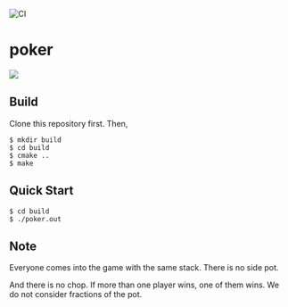 ![CI](https://github.com/habara-k/poker/workflows/CI/badge.svg)

# poker

![](https://user-images.githubusercontent.com/34413567/87320788-54e74480-c566-11ea-8934-4e84c95688f6.png)

## Build

Clone this repository first. Then,

```shell script
$ mkdir build
$ cd build
$ cmake ..
$ make
```

## Quick Start

```shell script
$ cd build
$ ./poker.out
```

## Note

Everyone comes into the game with the same stack.
There is no side pot.

And there is no chop.
If more than one player wins, one of them wins.
We do not consider fractions of the pot.
